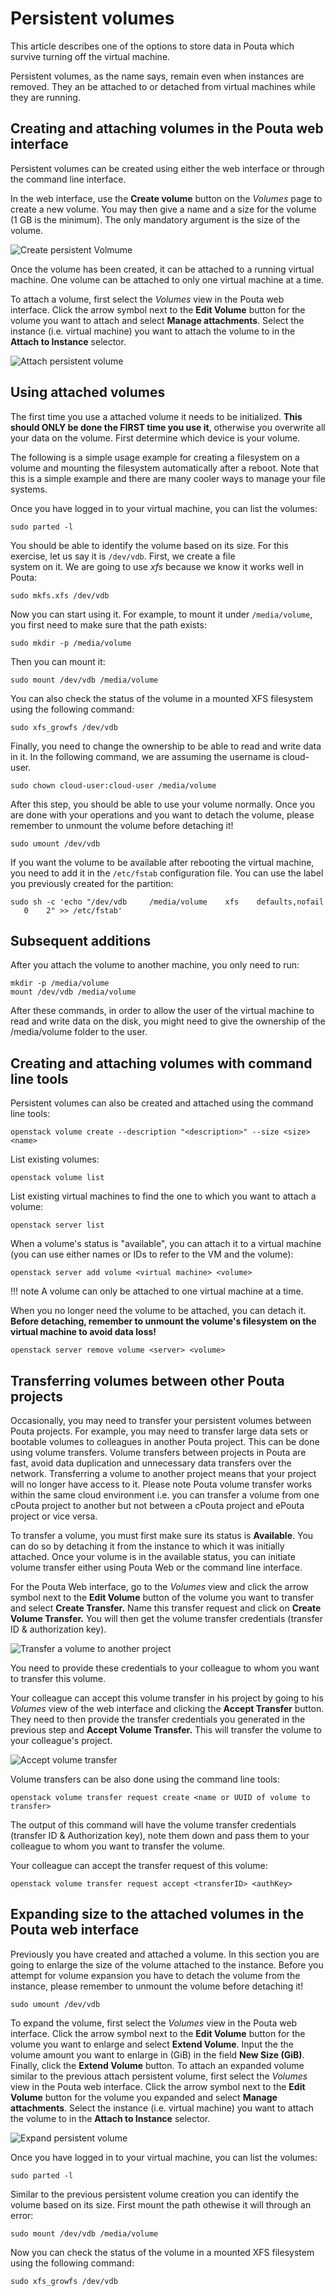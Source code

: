 # Persistent volumes

This article describes one of the options to store data in Pouta which
survive turning off the virtual machine.

Persistent volumes, as the name says, remain even when instances are
removed. They  an be  attached to  or detached  from virtual machines
while they are running.

## Creating and attaching volumes in the Pouta web interface

Persistent volumes can be created using either the web interface or
through the command line interface.

In the web interface, use the **Create volume** button on the
*Volumes* page to create a new volume. You may then give a name and a
size for the volume (1 GB is the minimum). The only mandatory argument
is the size of the volume.

![Create persistent Volmume](/img/create-volume-horizon.png)

Once the volume has been created, it can be attached to a running
virtual machine. One volume can be attached to only one virtual
machine at a time.

To attach a volume, first select the *Volumes* view in the Pouta web
interface. Click the arrow symbol next to the **Edit Volume** button
for the volume you want to attach and select **Manage
attachments**. Select the instance (i.e. virtual machine) you want to
attach the volume to in the **Attach to Instance** selector.

![Attach persistent volume](/img/volume-attach-horizon2.png)

## Using attached volumes

The first time you use a attached volume it needs to be initialized.
**This should ONLY be done the FIRST time you use it**, otherwise you
overwrite all your data on the volume. First determine which device is
your volume.

The following is a simple usage example for creating a filesystem
on a volume and mounting the filesystem automatically after a
reboot. Note that this is a simple example and there are many
cooler ways to manage your file systems.

Once you have logged in to your virtual machine, you can list the
volumes:

    sudo parted -l

You should be able to identify the volume based on its size. For this
exercise, let us say it is `/dev/vdb`. First, we create a file  
system on it. We are going to
use *xfs* because we know it works well in Pouta:

    sudo mkfs.xfs /dev/vdb

Now you can start using it. For example, to mount it under
`/media/volume`, you first need to make sure that the path exists:

    sudo mkdir -p /media/volume

Then you can mount it:

    sudo mount /dev/vdb /media/volume

You can also check the status of the volume in a mounted XFS filesystem using the following command:

    sudo xfs_growfs /dev/vdb

Finally, you need to change the ownership to be able to read and write data in it.
In the following command, we are assuming the username is cloud-user.

    sudo chown cloud-user:cloud-user /media/volume

After this step, you should be able to use your volume normally.
Once you are done with your operations and you want to detach the volume, please remember to unmount the volume before detaching it!

    sudo umount /dev/vdb

If you want the volume to be available after rebooting the virtual
machine, you need to add it in the `/etc/fstab` configuration file.
You can use the label you previously created for the partition:

    sudo sh -c 'echo "/dev/vdb     /media/volume    xfs    defaults,nofail    0    2" >> /etc/fstab'

## Subsequent additions

After you attach the volume to another machine, you only need to run:

    mkdir -p /media/volume
    mount /dev/vdb /media/volume

After these commands, in order to allow the user of the virtual machine to read and write data on the disk, you might need to give the ownership of the /media/volume folder to the user.

## Creating and attaching volumes with command line tools

Persistent volumes can also be created and attached using the command
line tools:

```
openstack volume create --description "<description>" --size <size> <name>
```

List existing volumes:

```
openstack volume list
```

List existing virtual machines to find the one to which you
want to attach a volume:

```
openstack server list
```

When a volume's status is "available", you can attach it to a virtual
machine (you can use either names or IDs to refer to the VM and the
volume):

```
openstack server add volume <virtual machine> <volume>
```

!!! note
    A volume can only be attached to one virtual machine at a time.

When you no longer need the volume to be attached, you can detach
it. **Before detaching, remember to unmount the volume's filesystem on
the virtual machine to avoid data loss!**

```
openstack server remove volume <server> <volume>
```

## Transferring volumes between other Pouta projects

Occasionally, you may need to transfer your persistent
volumes between Pouta projects. For example, you may need to transfer
large data sets or bootable volumes to colleagues in another Pouta
project. This can be done using volume transfers. Volume transfers
between projects in Pouta are fast, avoid data duplication and
unnecessary data transfers over the network. Transferring a volume to
another project means that your project will no longer have access to it.
Please note Pouta volume transfer works within the same cloud environment
i.e. you can transfer a volume from one cPouta project to another but
not between a cPouta project and ePouta project or vice versa.

To transfer a volume, you must first make sure its status
is **Available**. You can do so by detaching it from the instance
to which it was initially attached. Once your volume is in the available
status, you can initiate volume transfer either using Pouta Web or
the command line interface.

For the Pouta Web interface, go to the *Volumes* view and click the arrow symbol
next to the **Edit Volume** button of the volume you want to transfer and
select **Create Transfer.** Name this transfer request and
click on **Create Volume Transfer.** You will then get the volume transfer
credentials (transfer ID & authorization key).

![Transfer a volume to another project](/img/pouta-volume-transfer-creation.png)

You need to provide these credentials to your colleague to whom you
want to transfer this volume.

Your colleague can accept this volume transfer in his project by going
to his *Volumes* view of the web interface and clicking the **Accept
Transfer** button. They need to then provide the transfer credentials
you generated in the previous step and **Accept Volume Transfer.**
This will transfer the volume to your colleague's project.

![Accept volume transfer](/img/pouta-accept-volume-transfer.png)

Volume transfers can be also done using the command line tools:

    openstack volume transfer request create <name or UUID of volume to transfer>

The output of this command will have the volume transfer credentials
(transfer ID  & Authorization key), note them down and pass them to your
colleague to whom you want to transfer the volume.

Your colleague can accept the transfer request of this volume:

    openstack volume transfer request accept <transferID> <authKey>

## Expanding size to the attached volumes in the Pouta web interface

Previously you have created and attached a volume. In this section you are going to enlarge the size of the volume attached to the instance. Before you attempt for volume expansion you have to detach the volume from the instance, please remember to unmount the volume before detaching it!

    sudo umount /dev/vdb

To expand the volume, first select the *Volumes* view in the Pouta web interface. Click the arrow symbol next to the **Edit Volume** button for the volume you want to enlarge and select **Extend Volume**. Input the the volume amount you want to enlarge in (GiB) in the field **New Size (GiB)**. Finally, click the **Extend Volume** button.
To attach an expanded volume similar to the previous attach persistent volume, first select the *Volumes* view in the Pouta web interface. Click the arrow symbol next to the **Edit Volume** button for the volume you expanded and select **Manage attachments**. Select the instance (i.e. virtual machine) you want to attach the volume to in the **Attach to Instance** selector.

![Expand persistent volume](/img/volume-expand-horizon1.png)

Once you have logged in to your virtual machine, you can list the
volumes:

    sudo parted -l

Similar to the previous persistent volume creation you can identify the volume based on its size. First mount the path othewise it will through an error:

    sudo mount /dev/vdb /media/volume

Now you can check the status of the volume in a mounted XFS filesystem using the following command:

    sudo xfs_growfs /dev/vdb
    
